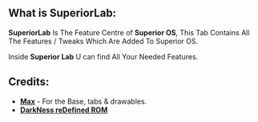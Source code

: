 What is SuperiorLab:
------------------------

**SuperiorLab** Is The Feature Centre of **Superior OS**, This Tab Contains All The Features / Tweaks Which Are Added To Superior OS.

Inside **Superior Lab** U can find All Your Needed Features.

Credits:
-------
 * [**Max**](https://github.com/xyyx) - For the Base, tabs & drawables.
 * [**DarkNess reDefined ROM**](https://github.com/DarkNess-reDefined)
